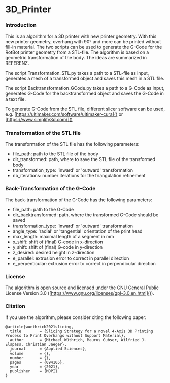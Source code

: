 # 3D_Printer

### Introduction
This is an algorithm for a 3D printer with new printer geometry. With this new printer geometry, overhang with 90° and more can be printed without fill-in material. The two scripts can be used to generate the G-Code for the RotBot printer geometry from a STL-file. The algorithm is based on a geometric transformation of the body. The ideas are summarized in REFERENZ. 

The script Transformation_STL.py takes a path to a STL-file as input, generates a mesh of a transformed object and saves this mesh in a STL file.

The script Backtransformation_GCode.py takes a path to a G-Code as input, generates G-Code for the backtransformed object and saves the G-Code in a text file.

To generate G-Code from the STL file, different slicer software can be used, e.g. [https://ultimaker.com/software/ultimaker-cura]() or [https://www.simplify3d.com/]()

### Transformation of the STL file
The transformation of the STL file has the following parameters:
* file_path: path to the STL file of the body
* dir_transformed: path, where to save the STL file of the transformed body 
* transformation_type: 'inward' or 'outward' transformation
* nb_iterations: number iterations for the triangulation refinement

### Back-Transformation of the G-Code
The back-transformation of the G-Code has the following parameters:
* file_path: path to the G-Code
* dir_backtransformed: path, where the transformed G-Code should be saved
* transformation_type: 'inward' or 'outward' transformation
* angle_type: 'radial' or 'tangential' orientation of the print head
* max_length: maximal length of a segment in mm
* x_shift: shift of (final) G-code in x-direction
* y_shift: shift of (final) G-code in y-direction
* z_desired: desired height in z-direction
* e_parallel: extrusion error to correct in parallel direction
* e_perpenticular: extrusion error to correct in perpendicular direction

### License
The algorithm is open source and licensed under the GNU General Public License Version 3.0 ([https://www.gnu.org/licenses/gpl-3.0.en.html]()).

### Citation
If you use the algorithm, please consider citing the following paper:
```
@article{wuethrich2021slicing,
  title        = {Slicing Strategy for a novel 4-Axis 3D Printing Process to Print Overhangs without Support Material},
  author       = {Michael Wüthrich, Maurus Gubser, Wilfried J. Elspass, Christian Jaeger},
  journal      = {Applied Sciences},
  volume       = {},
  number       = {},
  pages        = {094105},
  year         = {2021},
  publisher    = {MDPI}
}
```
